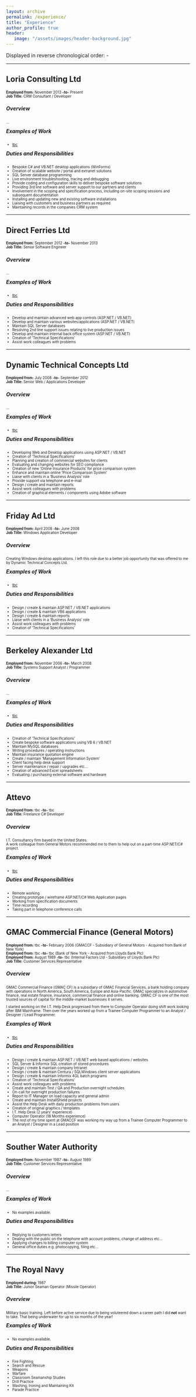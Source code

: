 ```yaml
---
layout: archive
permalink: /experience/
title: "Experience"
author_profile: true
header: 
   image: "/assets/images/header-background.jpg" 
---
```


Displayed in reverse chronological order: -

<hr/>
<h2>Loria Consulting Ltd</h2>
<p style="font-size:0.70em; margin-top:0; margin-bottom: 0;"><strong>Employed from:</strong> November 2013 <strong>-to-</strong> Present</p>
<p style="font-size:0.70em; margin-top:0; margin-bottom: 0;"><strong>Job Title:</strong> CRM Consultant / Developer</p>
<h5>Overview</h5>
<p style="font-size:0.70em;">...</p>
<h5 style="margin-top: 0px">Examples of Work</h5> 
<ul style="font-size:0.70em;">
  <li><a href="https://julianmummery.github.io/tbc" target="_blank">tbc</a></li>
</ul>
<h5 style="margin-top: 0px">Duties and Responsibilities</h5> 
<ul style="font-size:0.70em;">
  <li>Bespoke C# and VB.NET desktop applications (WinForms)</li>
  <li>Creation of scalable website / portal and extranet solutions</li>
  <li>SQL Server database programming</li>
  <li>Live environment troubleshooting, tracing and debugging</li>
  <li>Provide coding and configuration skills to deliver bespoke software solutions</li>
  <li>Providing 3rd line software and server support to our partners and clients</li> 
  <li>Involvement in the scoping and specification process, including on-site scoping sessions and subsequent documentation</li>
  <li>Installing and updating new and existing software installations</li>
  <li>Liaising with customers and business partners as required</li>
  <li>Maintaining records in the companies CRM system</li>
</ul>

<hr/>
<h2>Direct Ferries Ltd</h2>
<p style="font-size:0.70em; margin-top:0; margin-bottom: 0;"><strong>Employed from:</strong> September 2012 <strong>-to-</strong> November 2013</p>
<p style="font-size:0.70em; margin-top:0; margin-bottom: 0;"><strong>Job Title:</strong> Senior Software Engineer</p>
<h5>Overview</h5>
<p style="font-size:0.70em;">...</p>
<h5 style="margin-top: 0px">Examples of Work</h5>
<ul style="font-size:0.70em;">
  <li><a href="https://julianmummery.github.io/tbc" target="_blank">tbc</a></li>
</ul>
<h5 style="margin-top: 0px">Duties and Responsibilities</h5> 
<ul style="font-size:0.70em;">
  <li>Develop and maintain advanced web app controls (ASP.NET / VB.NET)</li>
  <li>Develop and maintain various websites/applications (ASP.NET / VB.NET)</li>
  <li>Maintain SQL Server databases</li>
  <li>Resolving 2nd line support issues relating to live production issues</li>
  <li>Develop and maintain internal back office system (ASP.NET / VB.NET)</li>
  <li>Creation of ‘Technical Specifications’</li>
  <li>Assist work colleagues with problems</li>
</ul>

<hr/>
<h2>Dynamic Technical Concepts Ltd</h2>
<p style="font-size:0.70em; margin-top:0; margin-bottom: 0;"><strong>Employed from:</strong> July 2008 <strong>-to-</strong> September 2012</p>
<p style="font-size:0.70em; margin-top:0; margin-bottom: 0;"><strong>Job Title:</strong> Senior Web / Applications Developer</p>
<h5>Overview</h5>
<p style="font-size:0.70em;">...</p>
<h5 style="margin-top: 0px">Examples of Work</h5>
<ul style="font-size:0.70em;">
  <li><a href="https://julianmummery.github.io/tbc" target="_blank">tbc</a></li>
</ul>
<h5 style="margin-top: 0px">Duties and Responsibilities</h5> 
<ul style="font-size:0.70em;">
  <li>Developing Web and Desktop applications using ASP.NET / VB.NET</li>
  <li>Creation of ‘Technical Specifications’</li>
  <li>Planning and creation of commercial websites for clients</li>
  <li>Evaluating and changing websites for SEO compliance</li>
  <li>Creation of new ‘Online Insurance Products’ for price comparison system</li>
  <li>Enhance and maintain online ‘Price Comparison System’</li>
  <li>Liaise with clients in a ‘Business Analysis’ role</li>
  <li>Provide support via telephone and e-mail</li>
  <li>Design / create and maintain reports</li>
  <li>Assist work colleagues with problems</li>
  <li>Creation of graphical elements / components using Adobe software</li>
</ul>

<hr/>
<h2>Friday Ad Ltd</h2>
<p style="font-size:0.70em; margin-top:0; margin-bottom: 0;"><strong>Employed from:</strong> April 2008 <strong>-to-</strong> June 2008</p>
<p style="font-size:0.70em; margin-top:0; margin-bottom: 0;"><strong>Job Title:</strong> Windows Application Developer</p>
<h5>Overview</h5>
<p style="font-size:0.70em;">Creating Windows desktop applications. I left this role due to a better job opportunity that was offered to me by Dynamic Technical Concepts Ltd.</p> 
<h5 style="margin-top: 0px">Examples of Work</h5>
<ul style="font-size:0.70em;">
  <li><a href="https://julianmummery.github.io/tbc" target="_blank">tbc</a></li>
</ul>
<h5 style="margin-top: 0px">Duties and Responsibilities</h5> 
<ul style="font-size:0.70em;">
  <li>Design / create & maintain ASP.NET / VB.NET applications</li>
  <li>Design / create & maintain VB6 applications</li>
  <li>Design / create & maintain reports</li>
  <li>Liaise with clients in a ‘Business Analysis’ role</li>
  <li>Assist work colleagues with problems</li>
  <li>Creation of ‘Technical Specifications’</li>
</ul>
  
<hr/>
<h2>Berkeley Alexander Ltd</h2>
<p style="font-size:0.70em; margin-top:0; margin-bottom: 0;"><strong>Employed from:</strong> November 2006 <strong>-to-</strong> March 2008</p>
<p style="font-size:0.70em; margin-top:0; margin-bottom: 0;"><strong>Job Title:</strong> Systems Support Analyst / Programmer</p>
<h5>Overview</h5>
<p style="font-size:0.70em;">...</p>
<h5 style="margin-top: 0px">Examples of Work</h5>
<ul style="font-size:0.70em;">
  <li><a href="https://julianmummery.github.io/tbc" target="_blank">tbc</a></li>
</ul>
<h5 style="margin-top: 0px">Duties and Responsibilities</h5> 
<ul style="font-size:0.70em;">
  <li>Creation of ‘Technical Specifications’</li>
  <li>Create bespoke software applications using VB 6 / VB.NET</li>
  <li>Maintain MySQL databases</li>
  <li>Writing procedures / operating instructions</li>
  <li>Maintain insurance quotation engine</li>
  <li>Create / maintain ‘Management Information System’</li>
  <li>Client facing help desk support</li>
  <li>Server maintenance / repair / upgrades etc…</li>
  <li>Creation of advanced Excel spreadsheets</li>
  <li>Evaluating / purchasing external software and hardware</li>
</ul>
  
<hr/>
<h2>Attevo</h2>
<p style="font-size:0.70em; margin-top:0; margin-bottom: 0;"><strong>Employed from:</strong> tbc <strong>-to-</strong> tbc</p>
<p style="font-size:0.70em; margin-top:0; margin-bottom: 0;"><strong>Job Title:</strong> Freelance C# Developer</p>
<h5>Overview</h5>
<p style="font-size:0.70em;">I.T. Consultancy firm based in the United States.<br>A work colleague from General Motors recommended me to them to help out on a part-time ASP.NET/C# project.</p>
<h5 style="margin-top: 0px">Examples of Work</h5>
<ul style="font-size:0.70em;">
  <li><a href="https://julianmummery.github.io/tbc" target="_blank">tbc</a></li>
</ul>
<h5 style="margin-top: 0px">Duties and Responsibilities</h5> 
<ul style="font-size:0.70em;">
  <li>Remote working</li>
  <li>Creating prototype / wireframe ASP.NET/C# Web Application pages</li>
  <li>Working from specification documents</li>
  <li>Time recording</li>
  <li>Taking part in telephone conference calls</li>
</ul>
  
<hr/>
<h2>GMAC Commercial Finance (General Motors)</h2>
<p style="font-size:0.70em; margin-top:0; margin-bottom: 0;"><strong>Employed from:</strong> tbc <strong>-to-</strong> February 2006  (GMACCF - Subsidiary of General Motors - Acquired from Bank of New York)</p>
<p style="font-size:0.70em; margin-top:0; margin-bottom: 0;"><strong>Employed from:</strong> tbc <strong>-to-</strong> tbc  (Bank of New York - Acquired from Lloyds Bank Plc)</p>
<p style="font-size:0.70em; margin-top:0; margin-bottom: 0;"><strong>Employed from:</strong> August 1989 <strong>-to-</strong> tbc  (Internal Factors Ltd - Subsidiary of Lloyds Bank Plc)</p>
<p style="font-size:0.70em; margin-top:0; margin-bottom: 0;"><strong>Job Title:</strong> Customer Services Representative</p>
<h5>Overview</h5>
<p style="font-size:0.70em;">GMAC Commercial Finance (GMAC CF) is a subsidiary of GMAC Financial Services, a bank holding company with operations in North America, South America, Europe and Asia-Pacific. GMAC specializes in automotive finance, real estate finance, insurance, commercial finance and online banking. GMAC CF is one of the most trusted sources of capital for the middle-market businesses it serves.</p>
<p style="font-size:0.70em;">I started working on the I.T. Help Desk progressed from there to Computer Operator doing shift work looking after IBM Mainframe. Then over the years worked up from a Trainee Computer Programmer to an Analyst / Designer / Lead Programmer.  
</p>
<h5 style="margin-top: 0px">Examples of Work</h5> 
<ul style="font-size:0.70em;">
  <li><a href="https://julianmummery.github.io/tbc" target="_blank">tbc</a></li>
</ul>
<h5 style="margin-top: 0px">Duties and Responsibilities</h5> 
<ul style="font-size:0.70em;">
  <li>Design / create & maintain ASP.NET / VB.NET web based applications / websites</li>
  <li>SQL Server & Informix SQL creation of stored procedures</li>
  <li>Design / create & maintain company Intranet</li>
  <li>Design / create & maintain Centura / SQLWindows client server applications</li>
  <li>Design / create & maintain Informix 4GL batch programs</li>
  <li>Creation of ‘Technical Specifications’</li>
  <li>Assist work colleagues with problems</li>
  <li>Create and maintain Test / QA and Production overnight schedules</li>
  <li>On-call for overnight production failures</li>
  <li>Report to IT Manager on load capacity and general admin</li>
  <li>Create and maintain InstallShield projects</li>
  <li>Assist the Help Desk with daily production problems from users</li>
  <li>Creation of original graphics / templates</li>
  <li>I.T. Help Desk (2 years’ experience)</li>
  <li>Computer Operator (18 Months experience)</li>
  <li>The rest of my time spent at GMACCF was working my way up from a Trainee Computer Programmer to an Analyst / Designer in a Lead position</li>
</ul>
  
<hr/>
<h2>Souther Water Authority</h2>
<p style="font-size:0.70em; margin-top:0; margin-bottom: 0;"><strong>Employed from:</strong> November 1987 <strong>-to-</strong> August 1989</p>
<p style="font-size:0.70em; margin-top:0; margin-bottom: 0;"><strong>Job Title:</strong> Customer Services Representative</p>
<h5>Overview</h5>
<p style="font-size:0.70em;">...</p>
<h5 style="margin-top: 0px">Examples of Work</h5> 
<ul style="font-size:0.70em;">
  <li>No examples available.</li>
</ul>
<h5 style="margin-top: 0px">Duties and Responsibilities</h5> 
<ul style="font-size:0.70em;">
  <li>Replying to customers letters</li>
  <li>Dealing with the public on the telephone with account problems, change of address etc…</li>
  <li>Applying changes to billing computer system</li>
  <li>General office duties e.g. photocopying, filing etc…</li>
</ul>

<hr/>
<h2>The Royal Navy</h2>
<p style="font-size:0.70em; margin-top:0; margin-bottom: 0;"><strong>Employed during:</strong> 1987</p>
<p style="font-size:0.70em; margin-top:0; margin-bottom: 0;"><strong>Job Title:</strong> Junior Seaman Operator (Missile Operator)</p>
<h5>Overview</h5>
<p style="font-size:0.70em;">Military basic training. Left before active service due to being voluteered down a career path I did <strong>not</strong> want to take. That being underwater for up to six months of the year!</p> 
<h5 style="margin-top: 0px">Examples of Work</h5> 
<ul style="font-size:0.70em;">
  <li>No examples available.</li>
</ul>
<h5 style="margin-top: 0px">Duties and Responsibilities</h5> 
<ul style="font-size:0.70em;">
  <li>Fire Fighting</li>
  <li>Search and Rescue</li>
  <li>Weapons</li>
  <li>Warfare</li>
  <li>Classroom Seamanship Studies</li>
  <li>Drill Practice</li>
  <li>Washing, Ironing and Maintaining Kit</li>
  <li>Parade Practice</li>
</ul>

